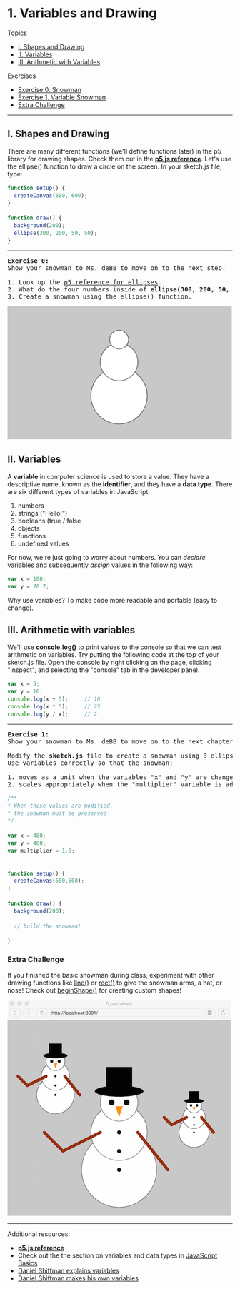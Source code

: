 # 1. Variables and Drawing

Topics
* [I. Shapes and Drawing](#i-shapes-and-drawing)
* [II. Variables](#ii-variables)
* [III. Arithmetic with Variables](#iii-arithmetic-with-variables)

Exercises
* [Exercise 0. Snowman](#ex0)
* [Exercise 1. Variable Snowman](#ex1)
* [Extra Challenge](#extra-challenge)

---

## I. Shapes and Drawing
There are many different functions (we'll define functions later) in the p5 library for drawing shapes. Check them out in the [**p5.js reference**](http://p5js.org/reference/). Let's use the ellipse() function to draw a circle on the screen. In your sketch.js file, type:

```javascript
function setup() {
  createCanvas(600, 600);
}

function draw() {
  background(200);
  ellipse(300, 200, 50, 50);
}
```
---

<a name="ex0"></a>
<pre>
<b>Exercise 0:</b>
Show your snowman to Ms. deBB to move on to the next step.

1. Look up the <a href="https://p5js.org/reference/">p5 reference for ellipses</a>.
2. What do the four numbers inside of <b>ellipse(300, 200, 50, 50);</b> represent?
3. Create a snowman using the ellipse() function.
</pre>

  ![alt text](images/snow0.png)

## II. Variables

A **variable** in computer science is used to store a value. They have a descriptive name, known as the **identifier**, and they have a **data type**. There are six different types of variables in JavaScript:
  1. numbers
  2. strings        ("Hello!")
  3. booleans       (true / false
  4. objects
  5. functions      
  6. undefined values

For now, we're just going to worry about numbers. You can *declare* variables and subsequently *assign* values in the following way:

```JavaScript
var x = 100;
var y = 70.7;                
```

Why use variables? To make code more readable and portable (easy to change).


## III. Arithmetic with variables

We'll use **console.log()** to print values to the console so that we can test arithmetic on variables. Try putting the following code at the top of your sketch.js file. Open the console by right clicking on the page, clicking "inspect", and selecting the "console" tab in the developer panel.

```JavaScript
var x = 5;
var y = 10;
console.log(x + 5);     // 10
console.log(x * 5);     // 25
console.log(y / x);     // 2
```

---

<a name="ex1"></a>
<pre>
<b>Exercise 1:</b>
Show your snowman to Ms. deBB to move on to the next chapter.

Modify the <b>sketch.js</b> file to create a snowman using 3 ellipses, <em>only this time using variables.</em>
Use variables correctly so that the snowman:

1. moves as a unit when the variables "x" and "y" are changed
2. scales appropriately when the "multiplier" variable is adjusted
</pre>

```javascript
/**
* When these values are modified,
* the snowman must be preserved
*/

var x = 400;
var y = 400;
var multiplier = 1.0;


function setup() {
  createCanvas(500,500);
}

function draw() {
  background(200);

  // build the snowman!

}
```

### Extra Challenge

If you finished the basic snowman during class, experiment with other drawing functions like [line()](https://p5js.org/reference/#/p5/line) or [rect()](https://p5js.org/reference/#/p5/rect) to give the snowman arms, a hat, or nose! Check out [beginShape()](https://p5js.org/reference/#/p5/beginShape) for creating custom shapes!

![alt text](images/snowmen.png)

---
Additional resources:  
* [**p5.js reference**](http://p5js.org/reference/)
* Check out the the section on variables and data types in [JavaScript Basics](https://github.com/robynitp/networkedmedia/wiki/Javascript-Basics)
* [Daniel Shiffman explains variables](https://www.youtube.com/watch?v=RnS0YNuLfQQ)
* [Daniel Shiffman makes his own variables](https://www.youtube.com/watch?v=Bn_B3T_Vbxs)
